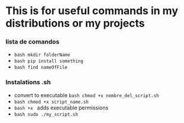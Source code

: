 # This is for useful commands in my distributions or my projects

### lista de comandos

- ```bash mkdir folderName ```
- ```bash pip install something ```
- ```bash find nameOfFile ```

### Instalations .sh

- convert to executable ```bash chmod +x nombre_del_script.sh ```
- ```bash chmod +x script_name.sh ```
- ```bash +x ``` adds executable permissions
- ```bash sudo ./my_script.sh ```
